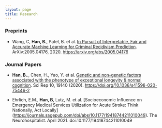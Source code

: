 ```yaml
---
layout: page
title: Research
---
```


### Preprints

- Wang, C, **Han, B.**, Patel, B. et al. [In Pursuit of Interpretable, Fair and Accurate Machine Learning for Criminal Recidivism Prediction](https://arxiv.org/abs/2005.04176). ArXiv:2005.04176, 2020. https://arxiv.org/abs/2005.04176

### Journal Papers

- **Han, B.**., Chen, H., Yao, Y. et al. [Genetic and non-genetic factors associated with the phenotype of exceptional longevity & normal cognition](https://www.nature.com/articles/s41598-020-75446-2). Sci Rep 10, 19140 (2020). https://doi.org/10.1038/s41598-020-75446-2

- Ehrlich, E.M., **Han, B**, Lutz, M. et al. [Socioeconomic Influence on Emergency Medical Services Utilization for Acute Stroke: Think Nationally, Act Locally] (https://journals.sagepub.com/doi/abs/10.1177/19418744211010049). The Neurohospitalist. April 2021. doi:10.1177/19418744211010049
